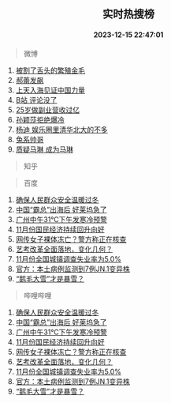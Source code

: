 <div align="center"><h2>实时热搜榜</h2><h4>2023-12-15 22:47:01</h4></div>

> 微博  

1. [被割了舌头的繁殖金毛](https://s.weibo.com/weibo?q=%E8%A2%AB%E5%89%B2%E4%BA%86%E8%88%8C%E5%A4%B4%E7%9A%84%E7%B9%81%E6%AE%96%E9%87%91%E6%AF%9B&t=31&band_rank=1&Refer=top)<br />
2. [郝蕾发飙](https://s.weibo.com/weibo?q=%23%E9%83%9D%E8%95%BE%E5%8F%91%E9%A3%99%23&t=31&band_rank=2&Refer=top)<br />
3. [上天入海见证中国力量](https://s.weibo.com/weibo?q=%23%E4%B8%8A%E5%A4%A9%E5%85%A5%E6%B5%B7%E8%A7%81%E8%AF%81%E4%B8%AD%E5%9B%BD%E5%8A%9B%E9%87%8F%23&t=31&band_rank=3&Refer=top)<br />
4. [B站 评论没了](https://s.weibo.com/weibo?q=B%E7%AB%99%20%E8%AF%84%E8%AE%BA%E6%B2%A1%E4%BA%86&t=31&band_rank=4&Refer=top)<br />
5. [25岁做副业营收过亿](https://s.weibo.com/weibo?q=25%E5%B2%81%E5%81%9A%E5%89%AF%E4%B8%9A%E8%90%A5%E6%94%B6%E8%BF%87%E4%BA%BF&t=31&band_rank=5&Refer=top)<br />
6. [孙颖莎拒绝爆冷](https://s.weibo.com/weibo?q=%23%E5%AD%99%E9%A2%96%E8%8E%8E%E6%8B%92%E7%BB%9D%E7%88%86%E5%86%B7%23&t=31&band_rank=6&Refer=top)<br />
7. [杨迪 娱乐圈里清华北大的不多](https://s.weibo.com/weibo?q=%E6%9D%A8%E8%BF%AA%20%E5%A8%B1%E4%B9%90%E5%9C%88%E9%87%8C%E6%B8%85%E5%8D%8E%E5%8C%97%E5%A4%A7%E7%9A%84%E4%B8%8D%E5%A4%9A&t=31&band_rank=7&Refer=top)<br />
8. [兔系帅哥](https://s.weibo.com/weibo?q=%E5%85%94%E7%B3%BB%E5%B8%85%E5%93%A5&t=31&band_rank=8&Refer=top)<br />
9. [质疑马琳 成为马琳](https://s.weibo.com/weibo?q=%E8%B4%A8%E7%96%91%E9%A9%AC%E7%90%B3%20%E6%88%90%E4%B8%BA%E9%A9%AC%E7%90%B3&t=31&band_rank=9&Refer=top)<br />

> 知乎  


> 百度  

1. [确保人民群众安全温暖过冬](https://www.baidu.com/s?wd=%E7%A1%AE%E4%BF%9D%E4%BA%BA%E6%B0%91%E7%BE%A4%E4%BC%97%E5%AE%89%E5%85%A8%E6%B8%A9%E6%9A%96%E8%BF%87%E5%86%AC&sa=fyb_news&rsv_dl=fyb_news)<br />
2. [中国“霸总”出海后 好莱坞急了](https://www.baidu.com/s?wd=%E4%B8%AD%E5%9B%BD%E2%80%9C%E9%9C%B8%E6%80%BB%E2%80%9D%E5%87%BA%E6%B5%B7%E5%90%8E+%E5%A5%BD%E8%8E%B1%E5%9D%9E%E6%80%A5%E4%BA%86&sa=fyb_news&rsv_dl=fyb_news)<br />
3. [广州中午31℃下午发寒冷预警](https://www.baidu.com/s?wd=%E5%B9%BF%E5%B7%9E%E4%B8%AD%E5%8D%8831%E2%84%83%E4%B8%8B%E5%8D%88%E5%8F%91%E5%AF%92%E5%86%B7%E9%A2%84%E8%AD%A6&sa=fyb_news&rsv_dl=fyb_news)<br />
4. [11月份国民经济持续回升向好](https://www.baidu.com/s?wd=11%E6%9C%88%E4%BB%BD%E5%9B%BD%E6%B0%91%E7%BB%8F%E6%B5%8E%E6%8C%81%E7%BB%AD%E5%9B%9E%E5%8D%87%E5%90%91%E5%A5%BD&sa=fyb_news&rsv_dl=fyb_news)<br />
5. [网传女子裸体冻亡？警方称正在核查](https://www.baidu.com/s?wd=%E7%BD%91%E4%BC%A0%E5%A5%B3%E5%AD%90%E8%A3%B8%E4%BD%93%E5%86%BB%E4%BA%A1%EF%BC%9F%E8%AD%A6%E6%96%B9%E7%A7%B0%E6%AD%A3%E5%9C%A8%E6%A0%B8%E6%9F%A5&sa=fyb_news&rsv_dl=fyb_news)<br />
6. [艺考改革全面落地，变化几何？](https://www.baidu.com/s?wd=%E8%89%BA%E8%80%83%E6%94%B9%E9%9D%A9%E5%85%A8%E9%9D%A2%E8%90%BD%E5%9C%B0%EF%BC%8C%E5%8F%98%E5%8C%96%E5%87%A0%E4%BD%95%EF%BC%9F&sa=fyb_news&rsv_dl=fyb_news)<br />
7. [11月份全国城镇调查失业率为5.0%](https://www.baidu.com/s?wd=11%E6%9C%88%E4%BB%BD%E5%85%A8%E5%9B%BD%E5%9F%8E%E9%95%87%E8%B0%83%E6%9F%A5%E5%A4%B1%E4%B8%9A%E7%8E%87%E4%B8%BA5.0%25&sa=fyb_news&rsv_dl=fyb_news)<br />
8. [官方：本土病例监测到7例JN.1变异株](https://www.baidu.com/s?wd=%E5%AE%98%E6%96%B9%EF%BC%9A%E6%9C%AC%E5%9C%9F%E7%97%85%E4%BE%8B%E7%9B%91%E6%B5%8B%E5%88%B07%E4%BE%8BJN.1%E5%8F%98%E5%BC%82%E6%A0%AA&sa=fyb_news&rsv_dl=fyb_news)<br />
9. [“鹅毛大雪”才是暴雪？](https://www.baidu.com/s?wd=%E2%80%9C%E9%B9%85%E6%AF%9B%E5%A4%A7%E9%9B%AA%E2%80%9D%E6%89%8D%E6%98%AF%E6%9A%B4%E9%9B%AA%EF%BC%9F&sa=fyb_news&rsv_dl=fyb_news)<br />

> 哔哩哔哩  

1. [确保人民群众安全温暖过冬](https://www.baidu.com/s?wd=%E7%A1%AE%E4%BF%9D%E4%BA%BA%E6%B0%91%E7%BE%A4%E4%BC%97%E5%AE%89%E5%85%A8%E6%B8%A9%E6%9A%96%E8%BF%87%E5%86%AC&sa=fyb_news&rsv_dl=fyb_news)<br />
2. [中国“霸总”出海后 好莱坞急了](https://www.baidu.com/s?wd=%E4%B8%AD%E5%9B%BD%E2%80%9C%E9%9C%B8%E6%80%BB%E2%80%9D%E5%87%BA%E6%B5%B7%E5%90%8E+%E5%A5%BD%E8%8E%B1%E5%9D%9E%E6%80%A5%E4%BA%86&sa=fyb_news&rsv_dl=fyb_news)<br />
3. [广州中午31℃下午发寒冷预警](https://www.baidu.com/s?wd=%E5%B9%BF%E5%B7%9E%E4%B8%AD%E5%8D%8831%E2%84%83%E4%B8%8B%E5%8D%88%E5%8F%91%E5%AF%92%E5%86%B7%E9%A2%84%E8%AD%A6&sa=fyb_news&rsv_dl=fyb_news)<br />
4. [11月份国民经济持续回升向好](https://www.baidu.com/s?wd=11%E6%9C%88%E4%BB%BD%E5%9B%BD%E6%B0%91%E7%BB%8F%E6%B5%8E%E6%8C%81%E7%BB%AD%E5%9B%9E%E5%8D%87%E5%90%91%E5%A5%BD&sa=fyb_news&rsv_dl=fyb_news)<br />
5. [网传女子裸体冻亡？警方称正在核查](https://www.baidu.com/s?wd=%E7%BD%91%E4%BC%A0%E5%A5%B3%E5%AD%90%E8%A3%B8%E4%BD%93%E5%86%BB%E4%BA%A1%EF%BC%9F%E8%AD%A6%E6%96%B9%E7%A7%B0%E6%AD%A3%E5%9C%A8%E6%A0%B8%E6%9F%A5&sa=fyb_news&rsv_dl=fyb_news)<br />
6. [艺考改革全面落地，变化几何？](https://www.baidu.com/s?wd=%E8%89%BA%E8%80%83%E6%94%B9%E9%9D%A9%E5%85%A8%E9%9D%A2%E8%90%BD%E5%9C%B0%EF%BC%8C%E5%8F%98%E5%8C%96%E5%87%A0%E4%BD%95%EF%BC%9F&sa=fyb_news&rsv_dl=fyb_news)<br />
7. [11月份全国城镇调查失业率为5.0%](https://www.baidu.com/s?wd=11%E6%9C%88%E4%BB%BD%E5%85%A8%E5%9B%BD%E5%9F%8E%E9%95%87%E8%B0%83%E6%9F%A5%E5%A4%B1%E4%B8%9A%E7%8E%87%E4%B8%BA5.0%25&sa=fyb_news&rsv_dl=fyb_news)<br />
8. [官方：本土病例监测到7例JN.1变异株](https://www.baidu.com/s?wd=%E5%AE%98%E6%96%B9%EF%BC%9A%E6%9C%AC%E5%9C%9F%E7%97%85%E4%BE%8B%E7%9B%91%E6%B5%8B%E5%88%B07%E4%BE%8BJN.1%E5%8F%98%E5%BC%82%E6%A0%AA&sa=fyb_news&rsv_dl=fyb_news)<br />
9. [“鹅毛大雪”才是暴雪？](https://www.baidu.com/s?wd=%E2%80%9C%E9%B9%85%E6%AF%9B%E5%A4%A7%E9%9B%AA%E2%80%9D%E6%89%8D%E6%98%AF%E6%9A%B4%E9%9B%AA%EF%BC%9F&sa=fyb_news&rsv_dl=fyb_news)<br />
